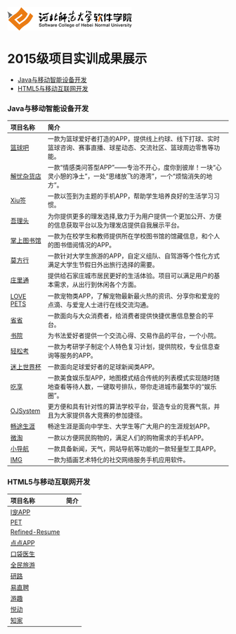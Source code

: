 <img src="./image/logo.png"/>

# 2015级项目实训成果展示 

- [Java与移动智能设备开发](#java与移动智能设备开发)
- [HTML5与移动互联网开发](#html5与移动互联网开发)

### Java与移动智能设备开发
|项目名称|简介 |
|:---|:---|
|[篮球吧](./project/Java与移动智能设备开发/篮球吧)|一款为篮球爱好者打造的APP，提供线上约球、线下打球、实时篮球咨询、赛事直播、球星动态、交流社区、篮球周边零售等功能。|
|[解忧杂货店](./project/Java与移动智能设备开发/解忧杂货店)|一款“情感类问答型APP”——专治不开心，度你到彼岸！一块“心灵小憩的净土”，一处“思绪放飞的港湾”，一个“烦恼消失的地方”。|
|[Xiu签](./project/Java与移动智能设备开发/Xiu签)|一款以签到为主题的手机APP，帮助学生培养良好的生活学习习惯。|
|[吾理头](./project/Java与移动智能设备开发/吾理头)|为你提供更多的理发选择,致力于为用户提供一个更加公开、方便的信息获取平台以及为理发店提供自我展示平台。|
|[掌上图书馆](./project/Java与移动智能设备开发/掌上图书馆)|一款为在校学生和教师提供所在学校图书馆的馆藏信息，和个人的图书借阅情况的APP。|
|[莫方行](./project/Java与移动智能设备开发/莫方行)|一款针对大学生旅游的APP，自定义组队、自驾游等个性化方式满足大学生节假日外出旅行选择的需要。|
|[庄里通](./project/Java与移动智能设备开发/庄里通)|提供给石家庄城市居民更好的生活体验。项目可以满足用户的基本需求，从出行到休闲各个方面。|
|[LOVE PETS](./project/Java与移动智能设备开发/LOVEPETS)|一款宠物类APP，了解宠物最新最火热的资讯、分享你和爱宠的点滴、与爱宠人士进行在线交流沟通。|	
|[省省](./project/Java与移动智能设备开发/省省)|一款面向与大众消费者，给消费者提供快捷优惠信息整合的平台。|
|[书院](./project/Java与移动智能设备开发/书院)|为书法爱好者提供一个交流心得、交易作品的平台，一个小院。|
|[轻松考](./project/Java与移动智能设备开发/轻松考)|一款为考研学子制定个人特色复习计划，提供院校，专业信息查询等服务的APP。|
|[迷上世界杯](./project/Java与移动智能设备开发/迷上世界杯)|一款面向足球爱好者的足球新闻类APP。|
|[吃享](./project/Java与移动智能设备开发/吃享)|一款美食娱乐型APP，地图模式结合传统的列表模式实现随时随地查看等待人数，一键取号排队，带你走进城市最繁华的“娱乐圈”。|
|[OJSystem](./project/Java与移动智能设备开发/OJSystem)|更方便和具有针对性的算法学校平台，营造专业的竞赛气氛，并且为大家提供各大竞赛的参加捷径。|
|[畅途生涯](./project/Java与移动智能设备开发/畅途生涯)|畅途生涯是面向中学生、大学生等广大用户的生涯规划APP。|
|[微淘](./project/Java与移动智能设备开发/微淘)|一款以方便网民购物的，满足人们的购物需求的手机APP。|
|[小导航](./project/Java与移动智能设备开发/小导航)|一款具备新闻，天气，网站导航等功能的一款轻量型工具APP。|
|[IMG](./project/Java与移动智能设备开发/IMG)|一款为插画艺术特化的社交网络服务手机应用软件。|

### HTML5与移动互联网开发

|项目名称|简介 |
|:---|:---|
|[I宠APP](./project/HTML5与移动互联网开发/I宠APP)||
|[PET](./project/HTML5与移动互联网开发/PET)||
|[Refined-Resume](./project/HTML5与移动互联网开发/RefinedResume)||
|[点点APP](./project/HTML5与移动互联网开发/点点APP)||
|[口袋医生](./project/HTML5与移动互联网开发/口袋医生)||
|[全民旅游](./project/HTML5与移动互联网开发/全民旅游)||
|[研路](./project/HTML5与移动互联网开发/研路)||
|[易直聘](./project/HTML5与移动互联网开发/易直聘)||
|[游趣](./project/HTML5与移动互联网开发/游趣)||
|[悦动](./project/HTML5与移动互联网开发/悦动)||
|[知家](./project/HTML5与移动互联网开发/知家)||

